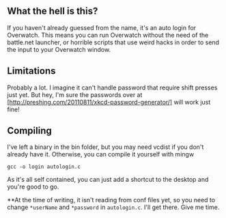 ## What the hell is this?
If you haven't already guessed from the name, it's an auto login for Overwatch. This means you can run Overwatch without the need of the battle.net launcher, or horrible scripts that use weird hacks in order to send the input to your Overwatch window.

## Limitations
Probably a lot. I imagine it can't handle password that require shift presses just yet. But hey, I'm sure the passwords over at [http://preshing.com/20110811/xkcd-password-generator/] will work just fine!

## Compiling
I've left a binary in the bin folder, but you may need vcdist if you don't already have it. Otherwise, you can compile it yourself with mingw

```
gcc -o login autologin.c
```

As it's all self contained, you can just add a shortcut to the desktop and you're good to go.

**At the time of writing, it isn't reading from conf files yet, so you need to change `*userName` and `*password` in `autologin.c`. I'll get there. Give me time.